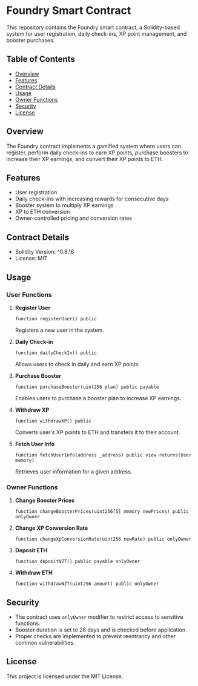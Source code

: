 # Foundry Smart Contract

This repository contains the Foundry smart contract, a Solidity-based system for user registration, daily check-ins, XP point management, and booster purchases.

## Table of Contents

- [Overview](#overview)
- [Features](#features)
- [Contract Details](#contract-details)
- [Usage](#usage)
- [Owner Functions](#owner-functions)
- [Security](#security)
- [License](#license)

## Overview

The Foundry contract implements a gamified system where users can register, perform daily check-ins to earn XP points, purchase boosters to increase their XP earnings, and convert their XP points to ETH.

## Features

- User registration
- Daily check-ins with increasing rewards for consecutive days
- Booster system to multiply XP earnings
- XP to ETH conversion
- Owner-controlled pricing and conversion rates

## Contract Details

- Solidity Version: ^0.8.16
- License: MIT

## Usage

### User Functions

1. **Register User**
   ```solidity
   function registerUser() public
   ```
   Registers a new user in the system.

2. **Daily Check-in**
   ```solidity
   function dailyCheckIn() public
   ```
   Allows users to check in daily and earn XP points.

3. **Purchase Booster**
   ```solidity
   function purchaseBooster(uint256 plan) public payable
   ```
   Enables users to purchase a booster plan to increase XP earnings.

4. **Withdraw XP**
   ```solidity
   function withdrawXP() public
   ```
   Converts user's XP points to ETH and transfers it to their account.

5. **Fetch User Info**
   ```solidity
   function fetchUserInfo(address _address) public view returns(User memory)
   ```
   Retrieves user information for a given address.

### Owner Functions

1. **Change Booster Prices**
   ```solidity
   function changeBoosterPrices(uint256[5] memory newPrices) public onlyOwner
   ```

2. **Change XP Conversion Rate**
   ```solidity
   function changeXpConversionRate(uint256 newRate) public onlyOwner
   ```

3. **Deposit ETH**
   ```solidity
   function depositNZT() public payable onlyOwner
   ```

4. **Withdraw ETH**
   ```solidity
   function withdrawNZT(uint256 amount) public onlyOwner
   ```

## Security

- The contract uses `onlyOwner` modifier to restrict access to sensitive functions.
- Booster duration is set to 28 days and is checked before application.
- Proper checks are implemented to prevent reentrancy and other common vulnerabilities.

## License

This project is licensed under the MIT License.

